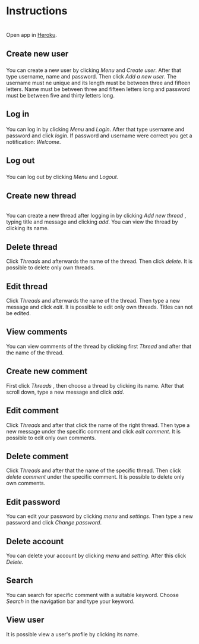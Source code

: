 # Instructions <h1>
Open app in [Heroku](https://campus24.herokuapp.com/).

## Create new user <h3>
You can create a new user by clicking _Menu_ and _Create user_. After that type username, name and password. Then click _Add a new user_. The username must ne unique and its length must be between three and fifteen letters. Name must be between three and fifteen letters long and password must be between five and thirty letters long. 

## Log in <h4>
You can log in by clicking _Menu_ and _Login_. After that type username and password and click _login_. If password and username were correct you get a notification: _Welcome_.

## Log out <h5>
You can log out by clicking _Menu_ and _Logout_.

## Create new thread <h6> 
You can create a new thread after logging in by clicking _Add new thread_ , typing title and message and clicking _add_. You can view the thread by clicking its name.

## Delete thread <h7>
Click _Threads_ and afterwards the name of the thread. Then click _delete_. It is possible to delete only own threads.

## Edit thread <h8>
Click _Threads_ and afterwards the name of the thread. Then type a new message and click _edit_. It is possible to edit only own threads. Titles can not be edited.

## View comments <h9>
You can view comments of the thread by clicking first _Thread_ and after that the name of the thread.

## Create new comment <h10>
First click _Threads_ , then choose a thread by clicking its name. After that scroll down, type a new message and click _add_.

## Edit comment <h11>
Click _Threads_ and after that click the name of the right thread. Then type a new message under the specific comment and click _edit comment_. It is possible to edit only own comments.

## Delete comment <h12>
Click _Threads_ and after that the name of the specific thread. Then click _delete comment_ under the specific comment. It is possible to delete only own comments.

## Edit password <h13>
You can edit your password by clicking _menu_ and _settings_. Then type a new password and click _Change password_.

## Delete account <h14>
You can delete your account by clicking _menu_ and _setting_. After this click _Delete_.

## Search <h15>
You can search for specific comment with a suitable keyword. Choose _Search_ in the navigation bar and type your keyword.

## View user <h16>
It is possible view a user's profile by clicking its name. 

